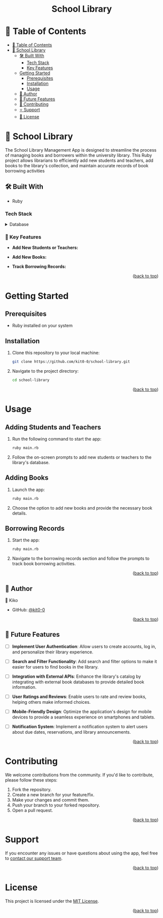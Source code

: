 
<div align="center">

  <h1><b>School Library</b></h1>

</div>


# 📗 Table of Contents

- [📗 Table of Contents](#-table-of-contents)
- [📖 School Library ](#-School-Library)
  - [🛠 Built With ](#-built-with)
    - [Tech Stack ](#tech-stack-)
    - [Key Features ](#key-features-)
  - [Getting Started](#getting-started)
    - [Prerequisites](#prerequisites)
    - [Installation](#installation)
    - [Usage](#usage)
  - [👥 Author ](#author)
  - [🔭 Future Features ](#future-features)
  - [🤝 Contributing ](#contributing)
  - [⭐️ Support ](#support)
  - [📝 License ](#license)


<!-- PROJECT DESCRIPTION -->

# 📖 School Library <a name="about-project"></a>


The School Library Management App is designed to streamline the process of managing books and borrowers within the university library. This Ruby project allows librarians to efficiently add new students and teachers, add books to the library's collection, and maintain accurate records of book borrowing activities

## 🛠 Built With <a name="built-with"></a>

- Ruby

### Tech Stack <a name="tech-stack"></a>

<details>
<summary>Database</summary>
  <ul>
    <li><a href="https://www.postgresql.org/">PostgreSQL</a></li>
  </ul>
</details>

<!-- Features -->

### 🔑 Key Features <a name="key-features"></a>

- **Add New Students or Teachers:** 

- **Add New Books:**

- **Track Borrowing Records:** 

<p align="right">(<a href="#readme-top">back to top</a>)</p>


<!-- GETTING STARTED -->

# Getting Started <a name="getting-started"></a>

## Prerequisites

- Ruby installed on your system

## Installation

1. Clone this repository to your local machine:

   ```bash
   git clone https://github.com/kit0-0/school-library.git
   ```

2. Navigate to the project directory:

   ```bash
   cd school-library
   ```

<p align="right">(<a href="#readme-top">back to top</a>)</p>

# Usage <a name="usage"></a>

## Adding Students and Teachers <a name="adding-students-and-teachers"></a>

1. Run the following command to start the app:

   ```bash
   ruby main.rb
   ```

2. Follow the on-screen prompts to add new students or teachers to the library's database.

## Adding Books <a name="adding-books"></a>

1. Launch the app:

   ```bash
   ruby main.rb
   ```

2. Choose the option to add new books and provide the necessary book details.

## Borrowing Records <a name="borrowing-records"></a>

1. Start the app:

   ```bash
   ruby main.rb
   ```

2. Navigate to the borrowing records section and follow the prompts to track book borrowing activities.

<p align="right">(<a href="#readme-top">back to top</a>)</p>

<!-- AUTHOR -->

## 👤 Author <a name="author"></a>

👤 Kiko

- GitHub: [@kit0-0](https://github.com/kit0-0)

<p align="right">(<a href="#readme-top">back to top</a>)</p>

<!-- FUTURE FEATURES -->

## 🔭 Future Features <a name="future-features"></a>

- [ ] **Implement User Authentication**: Allow users to create accounts, log in, and personalize their library experience.

- [ ] **Search and Filter Functionality**: Add search and filter options to make it easier for users to find books in the library.

- [ ] **Integration with External APIs**: Enhance the library's catalog by integrating with external book databases to provide detailed book information.

- [ ] **User Ratings and Reviews**: Enable users to rate and review books, helping others make informed choices.

- [ ] **Mobile-Friendly Design**: Optimize the application's design for mobile devices to provide a seamless experience on smartphones and tablets.

- [ ] **Notification System**: Implement a notification system to alert users about due dates, reservations, and library announcements.

<p align="right">(<a href="#readme-top">back to top</a>)</p>


# Contributing <a name="contributing"></a>

We welcome contributions from the community. If you'd like to contribute, please follow these steps:

1. Fork the repository.
2. Create a new branch for your feature/fix.
3. Make your changes and commit them.
4. Push your branch to your forked repository.
5. Open a pull request.

<p align="right">(<a href="#readme-top">back to top</a>)</p>

# Support <a name="support"></a>

If you encounter any issues or have questions about using the app, feel free to [contact our support team](https://github.com/kit0-0/school-library/issues).

<p align="right">(<a href="#readme-top">back to top</a>)</p>

# License <a name="license"></a>

This project is licensed under the [MIT License](./LICENSE).

<p align="right">(<a href="#readme-top">back to top</a>)</p>
